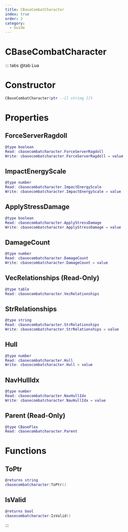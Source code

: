 ```yaml
---
title: CBaseCombatCharacter
index: true
order: 2
category:
  - Guide
---
```


# CBaseCombatCharacter

::: tabs
@tab Lua
# Constructor
```lua
CBaseCombatCharacter(ptr --[[ string ]])
```
# Properties
## ForceServerRagdoll 
```lua
@type boolean
Read: cbasecombatcharacter.ForceServerRagdoll
Write: cbasecombatcharacter.ForceServerRagdoll = value
```
## ImpactEnergyScale 
```lua
@type number
Read: cbasecombatcharacter.ImpactEnergyScale
Write: cbasecombatcharacter.ImpactEnergyScale = value
```
## ApplyStressDamage 
```lua
@type boolean
Read: cbasecombatcharacter.ApplyStressDamage
Write: cbasecombatcharacter.ApplyStressDamage = value
```
## DamageCount 
```lua
@type number
Read: cbasecombatcharacter.DamageCount
Write: cbasecombatcharacter.DamageCount = value
```
## VecRelationships (Read-Only)
```lua
@type table
Read: cbasecombatcharacter.VecRelationships
```
## StrRelationships 
```lua
@type string
Read: cbasecombatcharacter.StrRelationships
Write: cbasecombatcharacter.StrRelationships = value
```
## Hull 
```lua
@type number
Read: cbasecombatcharacter.Hull
Write: cbasecombatcharacter.Hull = value
```
## NavHullIdx 
```lua
@type number
Read: cbasecombatcharacter.NavHullIdx
Write: cbasecombatcharacter.NavHullIdx = value
```
## Parent (Read-Only)
```lua
@type CBaseFlex
Read: cbasecombatcharacter.Parent
```
# Functions
## ToPtr
```lua
@returns string
cbasecombatcharacter:ToPtr()
```
## IsValid
```lua
@returns bool
cbasecombatcharacter:IsValid()
```

:::